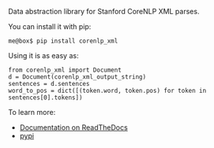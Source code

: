 Data abstraction library for Stanford CoreNLP XML parses.

You can install it with pip:

    me@box$ pip install corenlp_xml

Using it is as easy as:

    from corenlp_xml import Document
    d = Document(corenlp_xml_output_string)
    sentences = d.sentences
    word_to_pos = dict([(token.word, token.pos) for token in sentences[0].tokens])
    
To learn more:
    
 * [Documentation on ReadTheDocs](http://corenlp-xml-library.readthedocs.org/en/latest/index.html)
 * [pypi](https://pypi.python.org/pypi/corenlp-xml/0.0.1)

